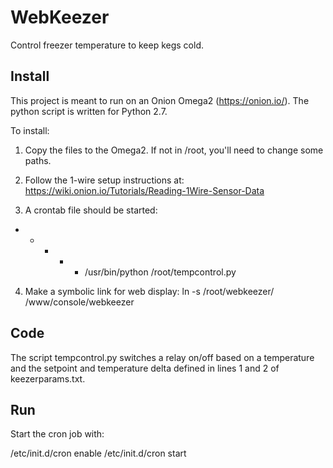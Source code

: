 # WebKeezer

Control freezer temperature to keep kegs cold.

## Install

This project is meant to run on an Onion Omega2 (https://onion.io/). The python
script is written for Python 2.7.

To install:
1. Copy the files to the Omega2. If not in /root, you'll need to change some paths.

2. Follow the 1-wire setup instructions at:
https://wiki.onion.io/Tutorials/Reading-1Wire-Sensor-Data

3. A crontab file should be started:
* * * * * /usr/bin/python /root/tempcontrol.py

4. Make a symbolic link for web display:
ln -s /root/webkeezer/ /www/console/webkeezer

## Code

The script tempcontrol.py switches a relay on/off based on a temperature and 
the setpoint and temperature delta defined in lines 1 and 2 of keezerparams.txt.


## Run

Start the cron job with:

/etc/init.d/cron enable
/etc/init.d/cron start
